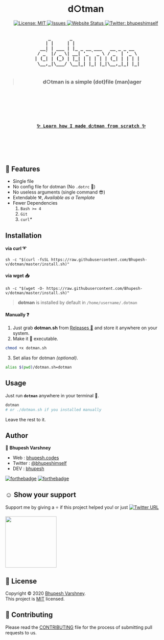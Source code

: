 <h1 align="center">d○tman</h1>
<p align="center">
  <a href="https://github.com/Bhupesh-V/dotman/blob/master/LICENSE">
    <img alt="License: MIT" src="https://img.shields.io/github/license/Bhupesh-V/dotman" target="_blank" />
  </a>
  <a href="https://github.com/Bhupesh-V/dotman/issues">
    <img alt="Issues" src="https://img.shields.io/github/issues/Bhupesh-V/dotman?color=blueviolet" />
  </a>
  <a href="">
    <img alt="Website Status" src="https://img.shields.io/website?down_color=red&down_message=down&up_color=darkgreen&up_message=up&url=https%3A%2F%2Fwebsite.com" />
  </a>
  <a href="https://twitter.com/bhupeshimself">
    <img alt="Twitter: bhupeshimself" src="https://img.shields.io/twitter/follow/bhupeshimself.svg?style=social" target="_blank" />
  </a>
</p>

<pre align="center">
<b>
      _       _                         
     | |     | |                        
   __| | ___ | |_ _ __ ___   __ _ _ __  
  / _` |/ _ \| __| '_ ` _ \ / _` | '_ \ 
 | (_| | (_) | |_| | | | | | (_| | | | |
  \__,_|\___/ \__|_| |_| |_|\__,_|_| |_|
</b>
</pre>

<blockquote>
  <h3 align="center">
    d○tman is a simple (dot)file (man)ager
  </h3>
</blockquote>

<code>
  <p align="center">
    <h3 align="center">
    <a href="">✨ Learn how I made d○tman from scratch ✨</a>
    </h3>
  </p>
</code>

## 🌠 Features

* Single file
* No config file for dotman (No `.dotrc` 🤦)
* No useless arguments (single command 😎)
* Extendable ⚒, _Available as a Template_
* Fewer Dependencies
  1. `Bash >= 4`
  2. `Git`
  3. `curl`_*_


## Installation

#### via curl ➰

```shell
sh -c "$(curl -fsSL https://raw.githubusercontent.com/Bhupesh-v/dotman/master/install.sh)"
```

#### via wget 📥

```shell
sh -c "$(wget -O- https://raw.githubusercontent.com/Bhupesh-v/dotman/master/install.sh)"
```

> **dotman** is installed by default in `/home/username/.dotman`

#### Manually ❓

1. Just grab **dotman.sh** from [Releases 🔼](https://github.com/Bhupesh-V/dotman/releases) and store it anywhere on your system.
2. Make it 🏃 executable.
  ```bash
  chmod +x dotman.sh
  ```
3. Set alias for dotman _(optional)_. 
  ```bash
  alias $(pwd)/dotman.sh=dotman
  ```


## Usage

Just run **`dotman`** anywhere in your terminal 🖖.

```bash
dotman
# or ./dotman.sh if you installed manually
```
Leave the rest to it.


## Author

:bust_in_silhouette: **Bhupesh Varshney**

- Web : [bhupesh.codes](https://bhupesh.codes)
- Twitter : [@bhupeshimself](https://twitter.com/bhupeshimself)
- DEV : [bhupesh](https://dev.to/bhupesh)

[![forthebadge](https://forthebadge.com/images/badges/ages-18.svg)](https://forthebadge.com)
[![forthebadge](https://forthebadge.com/images/badges/built-with-love.svg)](https://forthebadge.com)

## ☺️ Show your support

Support me by giving a ⭐️ if this project helped you! or just [![Twitter URL](https://img.shields.io/twitter/url?style=social&url=https%3A%2F%2Fgithub.com%2FBhupesh-V%2Fdotman%2F)](https://twitter.com/intent/tweet?url=https://github.com/Bhupesh-V/dotman&text=dotman%20via%20@bhupeshimself)

<a href="https://www.patreon.com/bhupesh">
  <img src="https://c5.patreon.com/external/logo/become_a_patron_button@2x.png" width="160">
</a>

## 📝 License

Copyright © 2020 [Bhupesh Varshney](https://github.com/Bhupesh-V).<br />
This project is [MIT](https://github.com/Bhupesh-V/dotman/blob/master/LICENSE) licensed.

## 👋 Contributing

Please read the [CONTRIBUTING](CONTRIBUTING.md) file for the process of submitting pull requests to us.
